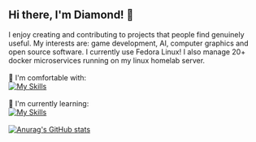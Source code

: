 ## Hi there, I'm Diamond! 👋
I enjoy creating and contributing to projects that people find genuinely useful. My interests are: game development, AI, computer graphics and open source software. I currently use Fedora Linux! I also manage 20+ docker microservices running on my linux homelab server.\
\
🦾 I'm comfortable with: \
[![My Skills](https://skillicons.dev/icons?i=js,nodejs,html,cs,java,python,ruby,idea,docker,linux,sqlite,git,unity)](https://skillicons.dev) \
\
🌱 I'm currently learning: \
[![My Skills](https://skillicons.dev/icons?i=blender,rust,gtk)](https://skillicons.dev) \
\
[![Anurag's GitHub stats](https://github-readme-stats.vercel.app/api?username=oneshinyboi)](https://github.com/anuraghazra/github-readme-stats)
<!--
**oneshinyboi/oneshinyboi** is a ✨ _special_ ✨ repository because its `README.md` (this file) appears on your GitHub profile.

Here are some ideas to get you started:

- 🔭 I’m currently working on ...
- 🌱 I’m currently learning ...
- 👯 I’m looking to collaborate on ...
- 🤔 I’m looking for help with ...
- 💬 Ask me about ...
- 📫 How to reach me: ...
- 😄 Pronouns: ...
- ⚡ Fun fact: ...
-->
